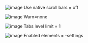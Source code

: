 ![image](https://github.com/HelgiMagic/FirefoxCSS/assets/113669521/ef8ffba9-5d61-4150-8fdb-47dfac45616b)
Use native scroll bars = off

![image](https://github.com/HelgiMagic/FirefoxCSS/assets/113669521/3f3f1097-db01-4577-aaa8-29cc60d52e1a)
Warn=none

![image](https://github.com/HelgiMagic/FirefoxCSS/assets/113669521/e8accb08-9333-481a-b5f6-8bd52e0d20a4)
Tabs level limit = 1

![image](https://github.com/HelgiMagic/FirefoxCSS/assets/113669521/4a730f74-0884-43dd-8c64-e6b5b5f19771)
Enabled elements = -settings 
